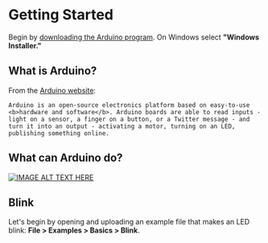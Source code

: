 # Getting Started

Begin by [downloading the Arduino program](https://www.arduino.cc/en/main/software). On Windows select **"Windows Installer."**

## What is Arduino?

From the [Arduino website](https://www.arduino.cc/):

    Arduino is an open-source electronics platform based on easy-to-use <b>hardware and software</b>. Arduino boards are able to read inputs - light on a sensor, a finger on a button, or a Twitter message - and turn it into an output - activating a motor, turning on an LED, publishing something online.

## What can Arduino do?

[![IMAGE ALT TEXT HERE](https://img.youtube.com/vi/QqiU-OalhiI/0.jpg)](https://www.youtube.com/watch?v=QqiU-OalhiI)

## Blink
Let's begin by opening and uploading an example file that makes an LED blink: **File > Examples > Basics > Blink**.  
